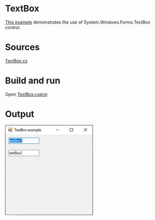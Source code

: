 # TextBox

[This example](.) demonstrates the use of System.Windows.Forms.TextBox  control.

# Sources

[TextBox.cs](TextBox.cs)

# Build and run

Open [TextBox.csproj](TextBox.csproj)

# Output

![Screenshot](../../docs/Pictures/Forms/TextBox.png)

